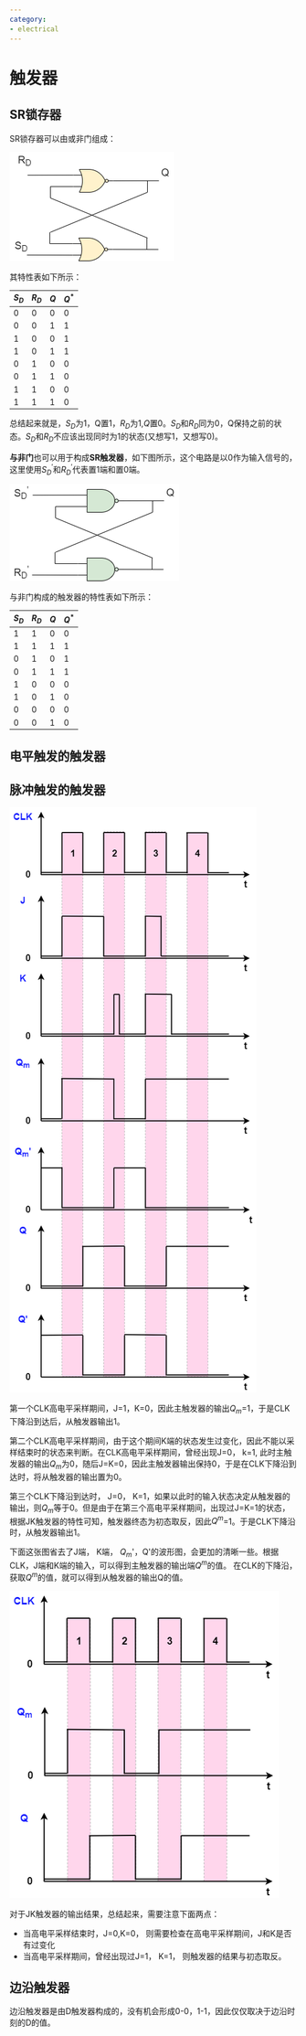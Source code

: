 ```yaml
---
category: 
- electrical
---
```


# 触发器

## SR锁存器

SR锁存器可以由或非门组成：

![SR锁存器](https://github.com/zgjsxx/static-img-repo/raw/main/blog/electricity/SR-latch/SR-latch.png)

其特性表如下所示：

|${S}_{D}$| ${R}_{D}$|$Q$|${Q}^{*}$ | 
|--|--|--|--|
|0 | 0| 0 | 0|
|0 | 0| 1 | 1|
|1 | 0| 0 | 1|
|1 | 0| 1 | 1|
|0 | 1| 0 | 0|
|0 | 1| 1 | 0|
|1 | 1| 0 | 0|
|1 | 1| 1 | 0|


总结起来就是，${S}_{D}$为1，Q置1，${R}_{D}$为1,$Q$置0。${S}_{D}$和${R}_{D}$同为0，Q保持之前的状态。${S}_{D}$和${R}_{D}$不应该出现同时为1的状态(又想写1，又想写0)。

**与非门**也可以用于构成**SR触发器**，如下图所示，这个电路是以0作为输入信号的，这里使用${S}_{D}^{'}$和${R}_{D}^{'}$代表置1端和置0端。

![SR锁存器](https://github.com/zgjsxx/static-img-repo/raw/main/blog/electricity/SR-latch/SR-latch-2.png)

与非门构成的触发器的特性表如下所示：

|${S}_{D}$| ${R}_{D}$|$Q$|${Q}^{*}$ | 
|--|--|--|--|
|1 | 1| 0 | 0|
|1 | 1| 1 | 1|
|0 | 1| 0 | 1|
|0 | 1| 1 | 1|
|1 | 0| 0 | 0|
|1 | 0| 1 | 0|
|0 | 0| 0 | 0|
|0 | 0| 1 | 0|



## 电平触发的触发器

## 脉冲触发的触发器

![主从JK触发器](https://github.com/zgjsxx/static-img-repo/raw/main/blog/electricity/SR-latch/jk_pulse_trigger.png)

第一个CLK高电平采样期间，J=1，K=0，因此主触发器的输出${Q}_{m}$=1，于是CLK下降沿到达后，从触发器输出1。

第二个CLK高电平采样期间，由于这个期间K端的状态发生过变化，因此不能以采样结束时的状态来判断。在CLK高电平采样期间，曾经出现J=0， k=1, 此时主触发器的输出${Q}_{m}$为0，随后J=K=0，因此主触发器输出保持0，于是在CLK下降沿到达时，将从触发器的输出置为0。

第三个CLK下降沿到达时， J=0， K=1，如果以此时的输入状态决定从触发器的输出，则${Q}_{m}$等于0。但是由于在第三个高电平采样期间，出现过J=K=1的状态，根据JK触发器的特性可知，触发器终态为初态取反，因此${Q}^{m}$=1。于是CLK下降沿时，从触发器输出1。

下面这张图省去了J端， K端， ${Q}_{m}$'，Q'的波形图，会更加的清晰一些。根据CLK，J端和K端的输入，可以得到主触发器的输出端${Q}^{m}$的值。 在CLK的下降沿，获取${Q}^{m}$的值，就可以得到从触发器的输出Q的值。

![主从JK触发器2](https://github.com/zgjsxx/static-img-repo/raw/main/blog/electricity/SR-latch/jk_pulse_trigger2.png)

对于JK触发器的输出结果，总结起来，需要注意下面两点：
- 当高电平采样结束时，J=0,K=0， 则需要检查在高电平采样期间，J和K是否有过变化
- 当高电平采样期间，曾经出现过J=1， K=1， 则触发器的结果与初态取反。

## 边沿触发器

边沿触发器是由D触发器构成的，没有机会形成0-0，1-1，因此仅仅取决于边沿时刻的D的值。